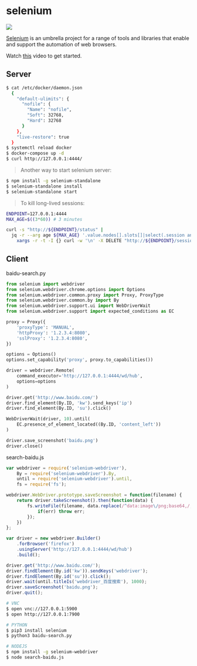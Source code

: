 selenium
========

![](https://www.perfecto.io/sites/default/files/image/2021-10/components.png)

[Selenium][1] is an umbrella project for a range of tools and libraries that enable
and support the automation of web browsers.

Watch [this][2] video to get started.

## Server

```bash
$ cat /etc/docker/daemon.json
  {
    "default-ulimits": {
      "nofile": {
        "Name": "nofile",
        "Soft": 32768,
        "Hard": 32768
      }
    },
    "live-restore": true
  }
$ systemctl reload docker
$ docker-compose up -d
$ curl http://127.0.0.1:4444/
```

> Another way to start selenium server:

```bash
$ npm install -g selenium-standalone
$ selenium-standalone install
$ selenium-standalone start
```

> To kill long-lived sessions:

```bash
ENDPOINT=127.0.0.1:4444
MAX_AGE=$((3*60)) # 3 minutes

curl -s "http://${ENDPOINT}/status" |
  jq -r --arg age ${MAX_AGE} '.value.nodes[].slots[]|select(.session and (.session.start|sub("\\..*Z";"Z")|fromdateiso8601 < now-($age|tonumber))).session.sessionId' |
    xargs -r -t -I {} curl -w '\n' -X DELETE "http://${ENDPOINT}/session/{}"
```

## Client

baidu-search.py

```python
from selenium import webdriver
from selenium.webdriver.chrome.options import Options
from selenium.webdriver.common.proxy import Proxy, ProxyType
from selenium.webdriver.common.by import By
from selenium.webdriver.support.ui import WebDriverWait
from selenium.webdriver.support import expected_conditions as EC

proxy = Proxy({
    'proxyType': 'MANUAL',
    'httpProxy': '1.2.3.4:8080',
    'sslProxy': '1.2.3.4:8080',
})

options = Options()
options.set_capability('proxy', proxy.to_capabilities())

driver = webdriver.Remote(
    command_executor='http://127.0.0.1:4444/wd/hub',
    options=options
)

driver.get('http://www.baidu.com/')
driver.find_element(By.ID, 'kw').send_keys('ip')
driver.find_element(By.ID, 'su').click()

WebDriverWait(driver, 10).until(
    EC.presence_of_element_located((By.ID, 'content_left'))
)

driver.save_screenshot('baidu.png')
driver.close()
```

search-baidu.js

```javascript
var webdriver = require('selenium-webdriver'),
    By = require('selenium-webdriver').By,
    until = require('selenium-webdriver').until,
    fs = require('fs');

webdriver.WebDriver.prototype.saveScreenshot = function(filename) {
    return driver.takeScreenshot().then(function(data) {
        fs.writeFile(filename, data.replace(/^data:image\/png;base64,/,''), 'base64', function(err) {
            if(err) throw err;
        });
    })
};

var driver = new webdriver.Builder()
    .forBrowser('firefox')
    .usingServer('http://127.0.0.1:4444/wd/hub')
    .build();

driver.get('http://www.baidu.com/');
driver.findElement(By.id('kw')).sendKeys('webdriver');
driver.findElement(By.id('su')).click();
driver.wait(until.titleIs('webdriver_百度搜索'), 1000);
driver.saveScreenshot('baidu.png');
driver.quit();
```

```bash
# VNC
$ open vnc://127.0.0.1:5900
$ open http://127.0.0.1:7900

# PYTHON
$ pip3 install selenium
$ python3 baidu-search.py

# NODEJS
$ npm install -g selenium-webdriver
$ node search-baidu.js
```

[1]: http://seleniumhq.org/
[2]: https://www.youtube.com/watch?v=S4OkrnFb-YY
